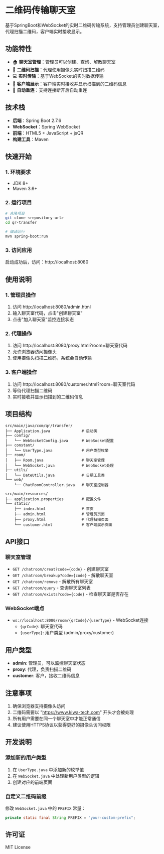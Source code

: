 # 二维码传输聊天室

基于SpringBoot和WebSocket的实时二维码传输系统，支持管理员创建聊天室，代理扫描二维码，客户端实时接收显示。

## 功能特性

- 🏠 **聊天室管理**：管理员可以创建、查询、解散聊天室
- 📱 **二维码扫描**：代理使用摄像头实时扫描二维码
- 💻 **实时传输**：基于WebSocket的实时数据传输
- 🎯 **客户端展示**：客户端实时接收并显示扫描到的二维码信息
- 🔄 **自动重连**：支持连接断开后自动重连

## 技术栈

- **后端**：Spring Boot 2.7.6
- **WebSocket**：Spring WebSocket
- **前端**：HTML5 + JavaScript + jsQR
- **构建工具**：Maven

## 快速开始

### 1. 环境要求

- JDK 8+
- Maven 3.6+

### 2. 运行项目

```bash
# 克隆项目
git clone <repository-url>
cd qr-transfer

# 编译运行
mvn spring-boot:run
```

### 3. 访问应用

启动成功后，访问：http://localhost:8080

## 使用说明

### 1. 管理员操作

1. 访问 http://localhost:8080/admin.html
2. 输入聊天室代码，点击"创建聊天室"
3. 点击"加入聊天室"监控连接状态

### 2. 代理操作

1. 访问 http://localhost:8080/proxy.html?room=聊天室代码
2. 允许浏览器访问摄像头
3. 使用摄像头扫描二维码，系统会自动传输

### 3. 客户端操作

1. 访问 http://localhost:8080/customer.html?room=聊天室代码
2. 等待代理扫描二维码
3. 实时接收并显示扫描到的二维码信息

## 项目结构

```
src/main/java/com/qr/transfer/
├── Application.java              # 启动类
├── config/
│   └── WebSocketConfig.java      # WebSocket配置
├── constant/
│   └── UserType.java             # 用户类型枚举
├── room/
│   ├── Room.java                 # 聊天室管理
│   └── WebSocket.java            # WebSocket处理
├── utils/
│   └── DateUtils.java            # 日期工具类
└── web/
    └── ChatRoomController.java   # 聊天室控制器

src/main/resources/
├── application.properties        # 配置文件
└── static/
    ├── index.html                # 首页
    ├── admin.html                # 管理员页面
    ├── proxy.html                # 代理扫描页面
    └── customer.html             # 客户端展示页面
```

## API接口

### 聊天室管理

- `GET /chatroom/creat?code={code}` - 创建聊天室
- `GET /chatroom/breakup?code={code}` - 解散聊天室
- `GET /chatroom/remove` - 解散所有聊天室
- `GET /chatroom/query` - 查询聊天室列表
- `GET /chatroom/exists?code={code}` - 检查聊天室是否存在

### WebSocket端点

- `ws://localhost:8080/room/{qrCode}/{userType}` - WebSocket连接
  - `{qrCode}`: 聊天室代码
  - `{userType}`: 用户类型 (admin/proxy/customer)

## 用户类型

- **admin**: 管理员，可以监控聊天室状态
- **proxy**: 代理，负责扫描二维码
- **customer**: 客户，接收二维码信息

## 注意事项

1. 确保浏览器支持摄像头访问
2. 二维码需要以 "https://www.kiwa-tech.com" 开头才会被处理
3. 所有用户需要在同一个聊天室中才能正常通信
4. 建议使用HTTPS协议以获得更好的摄像头访问权限

## 开发说明

### 添加新的用户类型

1. 在 `UserType.java` 中添加新的枚举值
2. 在 `WebSocket.java` 中处理新用户类型的逻辑
3. 创建对应的前端页面

### 自定义二维码前缀

修改 `WebSocket.java` 中的 `PREFIX` 常量：

```java
private static final String PREFIX = "your-custom-prefix";
```

## 许可证

MIT License 
